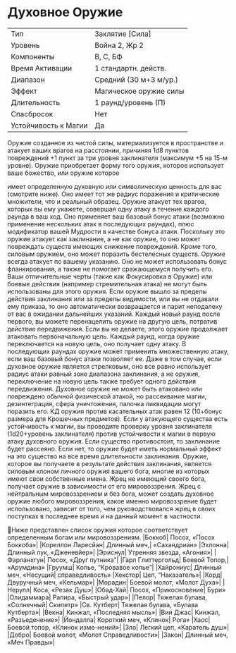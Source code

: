 
# Духовное Оружие

| | |
|---|---|
|Тип|Заклятие [Сила]|
|Уровень| Война 2, Жр 2|
|Компоненты| В, С, БФ|
|Время Активации| 1 стандартн. действ.|
|Диапазон| Средний (30 м+3 м/ур.)|
|Эффект| Магическое оружие силы|
|Длительность| 1 раунд/уровень (П)|
|Спасбросок| Нет|
|Устойчивость к Магии| Да|

Оружие созданное из чистой силы, материализуется в пространстве и атакует
ваших врагов на расстоянии, причиняя
1d8 пунктов повреждений +1 пункт за
три уровня заклинателя (максимум +5
на 15-м уровне). Оружие приобретает
форму того оружия, которое использует ваше божество, или оружие которое

имеет определенную духовную или
символическую ценность для вас (смотрите ниже). Оно имеет тот же радиус
поражения и критические множители,
что и реальный образец. Оружие атакует тех врагов, которых вы ему укажете,
совершая одну атаку в течение каждого
раунда в ваш ход. Оно применяет ваш
базовый бонус атаки (возможно применение нескольких атак в последующих
раундах), плюс модификатор вашей
Мудрости в качестве бонуса атаки. Поскольку это оружие атакует как заклинание, а не как оружие, то оно может
повреждать существ имеющих снижение повреждений. Кроме того, силовым
оружием, оно может поразить бестелесных существ. Оружие всегда атакует по вашему указанию. Оно не может
использовать бонус фланкирования, а
также не помогает сражающемуся получить его. Ваши отличительные черты
(такие как Фокусировка в Оружие) или
боевые действия (например стремительная атака) не могут быть использованы для этого оружия. Если оружие
вышло за пределы действия заклинания
или за пределы видимости, или вы не
отдавали ему приказа, то оно автоматически возвращается и парит неподалеку от вас в ожидании дальнейших
указаний.
Каждый новый раунд после первого, вы можете перенацелить оружие на
другую цель, потратив действие передвижения. Если вы не делаете, этого
оружие продолжает атаковать первоначальную цель. Каждый раунд, когда
оружие переключается на новую цель,
оно получает одну атаку. В последующих раундах оружие может применить
множественную атаку, если ваш базовый бонус атаки позволяет ее. Даже в
том случае, если духовное оружие является стрелковым, оно все равно использует радиус атаки равный зоне диапазона заклинания, а не оружия, переключение на новую цель также требует
одного действия передвижения.
Духовное оружие не может быть атаковано или повреждено обычной физической атакой, но рассеивание магии,
дезинтеграция, сфера уничтожения,
палочка ликвидации могут поразить его.
КД оружия против касательных атак равен 12 (10+бонус размера для Крошечных предметов).
Если у атакующего существа есть
устойчивость к магии, вы проводите
проверку уровня заклинателя (1d20+уровень заклинателя) против устойчивости к магии в первую атаку духовного
оружия. Если существо противостоит,
то заклинание будет рассеяно. Если нет,
то оружие будет иметь нормальный эффект на это существо на все время длительности заклинания.
Оружие, которое вы получаете в результате действия заклинания, является
силовым клоном личного оружия вашего бога, многие из которых имеют свои
собственные имена. Жрец не имеющий
своего бога, получает оружие в зависимости от его мировоззрения. Жрец
с нейтральным мировоззрением и без
бога, может создать духовное оружие
любого мировоззрения, какое именно
мировоззрение будет использовано, зависит от того, чем руководствовался
жрец в своих поступках в последнее
время и на данный момент в частности.

Ниже представлен список оружия которое соответствует определенным богам
или мировоззрениям.
|Боккоб| Посох, «Посох Боккоба»|
|Кореллон Ларесйан| Длинный меч,|
«Сахандриан»
|Эхлонна| Длинный лук, «Дженевйер»|
|Эриснул| Утренняя звезда, «Агония»|
|Фарланхгун| Посох, «Друг путника”|
|Гарл Глиттергольд| Боевой Топор,|
«Арумдина»
|Груумш| Копье, “Кровавое копье”|
|Хайрониус| Длинный меч, «Несущий|
справедливость»
|Хекстор| Цеп, “Наказатель»|
|Корд| Двуручный меч, «Кельмар»|
|Морадин| Боевой молот, «Молот Духа»|
|Нерулл| Коса, «Резак Душ»|
|Обад-Хай| Посох, «Прикосновение|
Бури»
|Олидаммара| Рапира, «Быстрый удар»|
|Пелор| Тяжелая булава, «Солнечный|
Скипетр»
|Св. Кутберт| Тяжелая булава, «Булава Кутберта»|
|Векна| Кинжал, «Последняя мысль»|
|Вии Джас| Кинжал, «Разъеденение»|
|Йондалла| Короткий меч, «Клинок|
Рога»
|Хаос| Боевой топор, «Клинок изме-нений»|
|Зло| Легкий цеп, «Каратель душ»|
|Добро| Боевой молот, «Молот Справедливости»|
|Закон| Длинный меч, «Меч Правды»|
